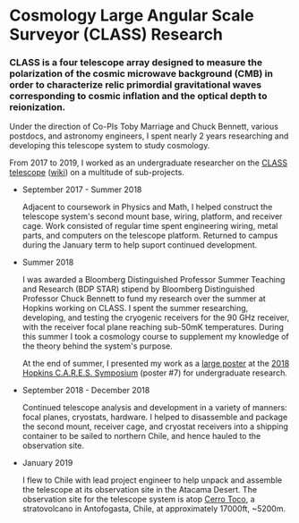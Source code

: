 # Cosmology Large Angular Scale Surveyor (CLASS) Research


### CLASS is a four telescope array designed to measure the polarization of the cosmic microwave background (CMB) in order to characterize relic primordial gravitational waves corresponding to cosmic inflation and the optical depth to reionization.

Under the direction of Co-PIs Toby Marriage and Chuck Bennett, various postdocs, and astronomy engineers, I spent nearly 2 years researching and developing this telescope system to study cosmology.

From 2017 to 2019, I worked as an undergraduate researcher on the [CLASS telescope](https://sites.krieger.jhu.edu/class/) 
([wiki](https://en.wikipedia.org/wiki/Cosmology_Large_Angular_Scale_Surveyor#:~:text=The%20Cosmology%20Large%20Angular%20Scale,the%20Parque%20Astron%C3%B3mico%20de%20Atacama.)) 
on a multitude of sub-projects.

- September 2017 - Summer 2018
  
  Adjacent to coursework in Physics and Math, I helped construct the telescope system's second mount base, wiring, platform, and receiver cage. Work consisted of regular time spent engineering wiring, metal parts, and computers on the telescope platform. Returned to campus during the January term to help suport continued development.

- Summer 2018 

  I was awarded a Bloomberg Distinguished Professor Summer Teaching and Research (BDP STAR) stipend by Bloomberg Distinguished Professor Chuck Bennett to fund my research over the 
summer at Hopkins working on CLASS. I spent the summer researching, developing, and testing the cryogenic receivers for the 90 GHz receiver, with the 
receiver focal plane reaching sub-50mK temperatures.
  During this summer I took a cosmology course to supplement my knowledge of the theory behind the system's purpose.

  At the end of summer, I presented my work as a [large poster](https://github.com/johngrahamreynolds/Physics/blob/main/Research/CLASSTelescope/90GHzReceiverPoster.pdf) at the 
  [2018 Hopkins C.A.R.E.S. Symposium](https://github.com/johngrahamreynolds/Physics/blob/main/Research/CLASSTelescope/2018%20Hopkins%20CARES%20Poster%20Schedule.pdf) (poster #7) for 
undergraduate research. 

- September 2018 - December 2018

  Continued telescope analysis and development in a variety of manners: focal planes, cryostats, hardware. I helped to disassemble and package the second mount, receiver cage, and cryostat receivers into a shipping container to be sailed to northern Chile, and hence hauled to the observation site.
  
- January 2019
  
  I flew to Chile with lead project engineer to help unpack and assemble the telescope at its observation site in the Atacama Desert. The observation site for the telescope system is atop [Cerro Toco](https://en.wikipedia.org/wiki/Cerro_Toco), a stratovolcano in Antofogasta, Chile, 
at approximately 17000ft, ~5200m.
